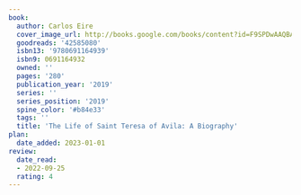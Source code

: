```yaml
---
book:
  author: Carlos Eire
  cover_image_url: http://books.google.com/books/content?id=F9SPDwAAQBAJ&printsec=frontcover&img=1&zoom=1&edge=curl&source=gbs_api
  goodreads: '42585080'
  isbn13: '9780691164939'
  isbn9: 0691164932
  owned: ''
  pages: '280'
  publication_year: '2019'
  series: ''
  series_position: '2019'
  spine_color: '#b84e33'
  tags: ''
  title: 'The Life of Saint Teresa of Avila: A Biography'
plan:
  date_added: 2023-01-01
review:
  date_read:
  - 2022-09-25
  rating: 4
---
```

